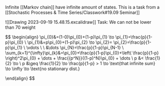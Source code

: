 Infinite [[Markov chain]] have infinite amount of states.
This is a task from a [[Stochastic Processes & Time Series/Classwork#19.09 Seminar]]


![[Drawing 2023-09-19 15.48.15.excalidraw]]
Task: We can not be lower than 70 weight

$$
\begin{align}
\pi_{0}&=(1-0)\pi_{0}+(1-p)\pi_{1} \to \pi_{1}=\frac{p}{1-p}\pi_{0} \\
\pi_{1}&=p\pi_{0}+(1-p)\pi_{2} \to \pi_{2}= \pi_{2}=\frac{p}{1-p}\pi_{1} \\
\vdots \\ \\
&\dots \pi_{N}=\frac{p}{1-p}\pi_{N-1} \\
\sum_{k=1}^{\infty}\pi_{k}&=\pi_{0}+\frac{p}{1-p}\pi_{0}+\left( \frac{p}{1-p} \right)^2\pi_{0} + \dots + \frac{{p^N}}{(1-p)^N}\pi_{0} + \dots  \\
p &< \frac{1}{2} \to \\
p &\geq \frac{1}{2} \to \frac{p}{1-p} > 1 \to \text{that infinite sum} \to \infty \to \text{no stationary dist.}

\end{align}
$$
